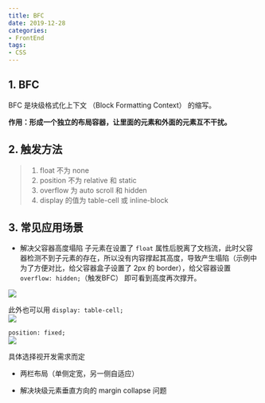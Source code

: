 ```yaml
---
title: BFC
date: 2019-12-28
categories:
- FrontEnd
tags:
- CSS
---
```

## 1. BFC
BFC 是块级格式化上下文 （Block Formatting Context） 的缩写。

**作用：形成一个独立的布局容器，让里面的元素和外面的元素互不干扰。**

## 2. 触发方法

> 1. float 不为 none
> 2. position 不为 relative 和 static
> 3. overflow 为 auto scroll 和 hidden
> 4. display 的值为 table-cell 或 inline-block   

## 3. 常见应用场景

+ 解决父容器高度塌陷 
子元素在设置了 `float` 属性后脱离了文档流，此时父容器检测不到子元素的存在，所以没有内容撑起其高度，导致产生塌陷（示例中为了方便对比，给父容器盒子设置了 2px 的 border），给父容器设置 `overflow: hidden;`（触发BFC） 即可看到高度再次撑开。

![](https://tva1.sinaimg.cn/large/0081Kckwly1gk65bpqz2cg30gn0cmdi6.gif)
   
此外也可以用 `display: table-cell;`    
![](https://tva1.sinaimg.cn/large/0081Kckwly1gk65nevsgyg30gn0cujtk.gif)  
   
`position: fixed;`     
![](https://tva1.sinaimg.cn/large/0081Kckwly1gk65qm6ws2g30gn0cujsr.gif)

具体选择视开发需求而定

+ 两栏布局（单侧定宽，另一侧自适应）

+ 解决块级元素垂直方向的 margin collapse 问题

